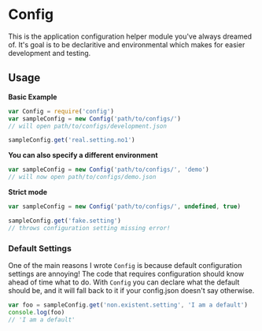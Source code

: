 Config
======

This is the application configuration helper module you've always dreamed of. It's goal is to be declaritive and environmental which makes for easier development and testing.

## Usage

**Basic Example**

```javascript
var Config = require('config')
var sampleConfig = new Config('path/to/configs/')
// will open path/to/configs/development.json

sampleConfig.get('real.setting.no1')
```

**You can also specify a different environment**

```javascript
var sampleConfig = new Config('path/to/configs/', 'demo')
// will now open path/to/configs/demo.json
```

**Strict mode**

```javascript
var sampleConfig = new Config('path/to/configs/', undefined, true)

sampleConfig.get('fake.setting')
// throws configuration setting missing error!
```

### Default Settings

One of the main reasons I wrote `Config` is because default configuration settings are annoying! The code that requires configuration should know ahead of time what to do. With `Config` you can declare what the default should be, and it will fall back to it if your config.json doesn't say otherwise.

```javascript
var foo = sampleConfig.get('non.existent.setting', 'I am a default')
console.log(foo)
// 'I am a default'
```

